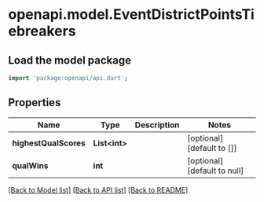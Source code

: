 # openapi.model.EventDistrictPointsTiebreakers

## Load the model package
```dart
import 'package:openapi/api.dart';
```

## Properties
Name | Type | Description | Notes
------------ | ------------- | ------------- | -------------
**highestQualScores** | **List&lt;int&gt;** |  | [optional] [default to []]
**qualWins** | **int** |  | [optional] [default to null]

[[Back to Model list]](../README.md#documentation-for-models) [[Back to API list]](../README.md#documentation-for-api-endpoints) [[Back to README]](../README.md)



